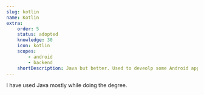 ```yaml
---
slug: kotlin
name: Kotlin
extra:
    order: 5
    status: adopted
    knowledge: 30
    icon: kotlin
    scopes:
        - android
        - backend
    shortDescription: Java but better. Used to deveolp some Android apps.
---
```


I have used Java mostly while doing the degree.